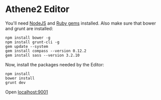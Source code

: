 Athene2 Editor
==============

You'll need [NodeJS](http://nodejs.org) and [Ruby gems](https://www.ruby-lang.org) installed. Also make sure that bower and grunt are installed:

```
npm install bower -g
npm install grunt-cli -g
gem update --system
gem install compass --version 0.12.2
gem install sass --version 3.2.10
```

Now, install the packages needed by the Editor:

```
npm install
bower install
grunt dev
```

Open [localhost:9001](http://localhost:9001)
